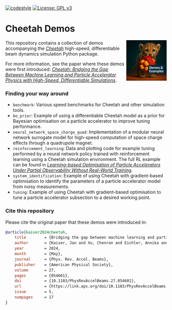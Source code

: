 [![codestyle](https://img.shields.io/badge/code%20style-black-000000.svg)](https://github.com/psf/black)
[![License: GPL v3](https://img.shields.io/badge/License-GPLv3-blue.svg)](https://www.gnu.org/licenses/gpl-3.0)

# Cheetah Demos

<img src="https://github.com/desy-ml/cheetah-demos/raw/master/images/logo.png" align="right" width="25%"/>

This repository contains a collection of demos accompanying the [_Cheetah_](https://github.com/desy-ml/cheetah) high-speed, differentiable beam dynamics simulation Python package.

For more information, see the paper where these demos were first introduced: [_Cheetah: Bridging the Gap Between Machine Learning and Particle Accelerator Physics with High-Speed, Differentiable Simulations_](https://arxiv.org/abs/2401.05815).

### Finding your way around

- `benchmark`: Various speed benchmarks for Cheetah and other simulation tools.
- `bo_prior`: Example of using a differentiable Cheetah model as a prior for Bayesian optimisation on a particle accelerator to improve tuning performance.
- `neural_network_space_charge_quad`: Implementation of a modular neural network surrogate model for high-speed computation of space charge effects through a quadrupole magnet.
- `reinforcement_learning`: Data and plotting code for example tuning performed by a neural network policy trained with reinforcement learning using a Cheetah simulation environment. The full RL example can be found in [_Learning-based Optimisation of Particle Accelerators Under Partial Observability Without Real-World Training_](https://proceedings.mlr.press/v162/kaiser22a.html).
- `system_identification`: Example of using Cheetah with gradient-based optimisation to identify the parameters of a particle accelerator model from noisy measurements.
- `tuning`: Example of using Cheetah with gradient-based optimisation to tune a particle accelerator subsection to a desired working point.

### Cite this repository

Please cite the original paper that these demos were introduced in:

```bibtex
@article{kaiser2024cheetah,
    title        = {Bridging the gap between machine learning and particle accelerator physics with high-speed, differentiable simulations},
    author       = {Kaiser, Jan and Xu, Chenran and Eichler, Annika and Santamaria Garcia, Andrea},
    year         = 2024,
    month        = {May},
    journal      = {Phys. Rev. Accel. Beams},
    publisher    = {American Physical Society},
    volume       = 27,
    pages        = {054601},
    doi          = {10.1103/PhysRevAccelBeams.27.054601},
    url          = {https://link.aps.org/doi/10.1103/PhysRevAccelBeams.27.054601},
    issue        = 5,
    numpages     = 17
}
```
